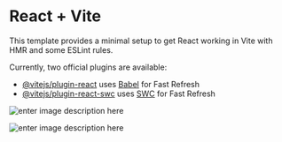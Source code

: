# React + Vite

This template provides a minimal setup to get React working in Vite with HMR and some ESLint rules.

Currently, two official plugins are available:

- [@vitejs/plugin-react](https://github.com/vitejs/vite-plugin-react/blob/main/packages/plugin-react/README.md) uses [Babel](https://babeljs.io/) for Fast Refresh
- [@vitejs/plugin-react-swc](https://github.com/vitejs/vite-plugin-react-swc) uses [SWC](https://swc.rs/) for Fast Refresh

![enter image description here](https://cdn.discordapp.com/attachments/909122374492889148/1148233649079209994/image.png)


![enter image description here](https://cdn.discordapp.com/attachments/909122374492889148/1148233700107092079/image.png)
